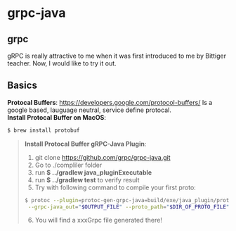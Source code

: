 # grpc-java

## grpc
gRPC is really attractive to me when it was first introduced to me by Bittiger teacher. Now, I would like to try it out. 

## Basics
**Protocal Buffers**: https://developers.google.com/protocol-buffers/ Is a google based, lauguage neutral, service define protocal.  
**Install Protocal Buffer on MacOS**: 
```bash
$ brew install protobuf  
```
> **Install Protocal Buffer gRPC-Java Plugin**:   
> 1. git clone https://github.com/grpc/grpc-java.git
> 2. Go to ./compliler folder  
> 3. run **$ ../gradlew java_pluginExecutable**
> 4. run **$ ../gradlew test** to verify result
> 5. Try with following command to compile your first proto:
> ```bash
> $ protoc --plugin=protoc-gen-grpc-java=build/exe/java_plugin/protoc-gen-grpc-java \
>  --grpc-java_out="$OUTPUT_FILE" --proto_path="$DIR_OF_PROTO_FILE" "$PROTO_FILE"
> ```
> 6. You will find a xxxGrpc file generated there!


